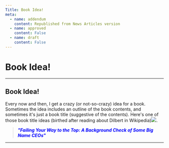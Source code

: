 ```yaml
---
Title: Book Idea!
meta:
  - name: addendum
    content: Republished from News Articles version
  - name: approved
    content: False
  - name: draft
    content: False
---
```

# Book Idea!

---
## Book Idea!


Every now and then, I get a crazy (or not-so-crazy) idea for a book. Sometimes the idea includes an outline of the book contents, and sometimes it's just a book title (suggestive of the contents). Here's one of those book title ideas (birthed after reading about Dilbert in Wikipedia)![](http://www.gilleland.info/Portals/_default/Smileys/wink.gif).



> ***<font color="#0000ff">&quot;Failing Your Way to the Top: A Background Check of Some Big Name CEOs&quot;***





---
